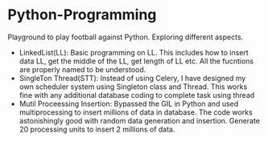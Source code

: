 # Python-Programming

Playground to play football against Python. Exploring different aspects.

  - LinkedList(LL): Basic programming on LL. This includes how to insert data LL, get the middle of the LL, get length of LL etc. All the fucntions are properly named to be understood. 
  - SingleTon Thread(STT): Instead of using Celery, I have designed my own scheduler system using Singleton class and Thread. This works fine with any additional database coding to complete task using thread 
  - Mutil Proceessing Insertion: Bypassed the GIL in Python and used multiprocessing to insert millions of data in database. The code works astonishingly good with random data generation and insertion. Generate 20 processing units to insert 2 millions of data.
